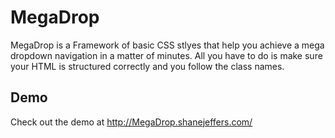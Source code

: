 MegaDrop
=========

MegaDrop is a Framework of basic CSS stlyes that help you achieve a mega dropdown navigation in a matter of minutes. All you have to do is make sure your HTML is structured correctly and you follow the class names.

Demo
----

Check out the demo at http://MegaDrop.shanejeffers.com/